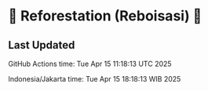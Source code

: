 
# 🌳 Reforestation (Reboisasi) 🌲

## Last Updated

GitHub Actions time: Tue Apr 15 11:18:13 UTC 2025

Indonesia/Jakarta time: Tue Apr 15 18:18:13 WIB 2025

